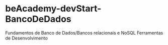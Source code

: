 # beAcademy-devStart-BancoDeDados
Fundamentos de Banco de Dados/Bancos relacionais e NoSQL Ferramentas de Desenvolvimento
